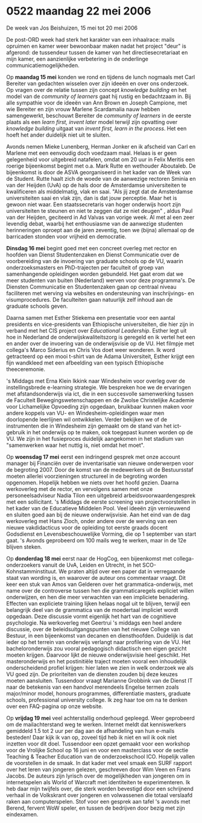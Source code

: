 # 0522 maandag 22 mei 2006
De week van Jos Beishuizen, 15 mei tot 20 mei 2006

De post-ORD week had sterk het karakter van een inhaalrace: mails opruimen en kamer weer bewoonbaar maken nadat het project "deur" is afgerond: de tussendeur tussen de kamer van het directiesecretariaat en mijn kamer, een aanzienlijke verbetering in de onderlinge communicatiemogelijkheden.

Op **maandag 15 mei** konden we rond en tijdens de lunch nogmaals met Carl Bereiter van gedachten wisselen over zijn ideeën en over ons onderzoek. Op vragen over de relatie tussen zijn concept *knowledge building* en het model van de *community of learners*  gaat hij rustig en bedachtzaam in. Bij alle sympathie voor de ideeën van Ann Brown en Joseph Campione, met wie Bereiter en zijn vrouw Marlene Scardamalia nauw hebben samengewerkt, beschouwt Bereiter de *community of learners* in de eerste plaats als een *learn first, invent later* model terwijl zijn opvatting over *knowledge building* uitgaat van *invent first, learn in the process*. Het een hoeft het ander duidelijk niet uit te sluiten.

Avonds nemen Mieke Lunenberg, Herman Jonker en ik afscheid van Carl en Marlene met een eenvoudig doch voedzaam maal. Helaas is er geen gelegenheid voor uitgebreid natafelen, omdat om 20 uur in Felix Meritis een roerige bijeenkomst begint met o.a. Mark Rutte en wethouder Aboutaleb. De bijeenkomst is door de ASVA georganiseerd in het kader van de Week van de Student. Rutte haalt zich de woede van de aanwezige rectoren Sminia en van der Heijden (UvA) op de hals door de Amsterdamse universiteiten te kwalificeren als middelmatig, vlak en saai. "Als jij zegt dat de Amsterdamse universiteiten saai en vlak zijn, dan is dat jouw perceptie. Maar het is gewoon niet waar. Een staatssecretaris van hoger onderwijs hoort zijn universiteiten te steunen en niet te zeggen dat ze niet deugen" , aldus Paul van der Heijden, geciteerd in Ad Valvas van vorige week. Al met al een zeer levendig debat, waarbij het enthousiasme van de aanwezige studenten herinneringen oproept aan de jaren zeventig, toen we (bijna) allemaal op de barricaden stonden voor vrijheid en democratie.

**Dinsdag 16 mei** begint goed met een concreet overleg met rector en hoofden van Dienst Studentenzaken en Dienst Communicatie over de voorbereiding van de invoering van graduate schools op de VU, waarin onderzoeksmasters en PhD-trajecten per faculteit of groep van samenhangende opleidingen worden gebundeld. Het gaat erom dat we meer studenten van buiten (Nederland) werven voor deze programma's. De Diensten Communicatie en Studentenzaken gaan op centraal niveau faciliteren met werving via websites en ondersteuning van inschrijvings- en visumprocedures. De faculteiten gaan natuurlijk zelf inhoud aan de graduate schools geven. 

Daarna samen met Esther Stiekema een presentatie voor een aantal presidents en vice-presidents van Ethiopische universiteiten, die hier zijn in verband met het CIS project over *Educational Leadership*. Esther legt uit hoe in Nederland de onderwijskwaliteitszorg is geregeld en ik vertel het een en ander over de invoering van de onderwijsvisie op de VU. Het filmpje met collega's Marco Siderius en Chris Vos doet weer wonderen. Ik word getracteerd op een mooi t-shirt van de Adama Universiteit, Esther krijgt een fijn wandkleed met een afbeelding van een typisch Ethiopische theeceremonie.

's Middags met Erna Klein Ikkink naar Windesheim voor overleg over de instellingsbrede e-learning strategie. We bespreken hoe we de ervaringen met afstandsonderwijs via ict, die in een succesvolle samenwerking tussen de Faculteit Bewegingswetenschappen en de Zwolse Christelijke Academie voor Lichamelijke Opvoeding zijn opgedaan, bruikbaar kunnen maken voor andere koppels van VU- en Windesheim-opleidingen waar men doorlopende leerlijnen wil ontwikkelen. Verder bekijken we of de instrumenten die in Windesheim zijn gemaakt om de stand van het ict-gebruik in het onderwijs op te maken, ook toegepast kunnen worden op de VU. We zijn in het fusieproces duidelijk aangekomen in het stadium van "samenwerken waar het nuttig is, niet omdat het moet".

Op **woensdag 17 mei** eerst een indringend gesprek met onze account manager bij Financiën over de inventarisatie van nieuwe onderwerpen voor de begroting 2007. Door de komst van de medewerkers uit de Bestuursstaf moeten allerlei voorzieningen structureel in de begroting worden opgenomen. Hopelijk hebben we niets over het hoofd gezien. Daarna werkoverleg met de rector, en vervolgens samen met onze personeelsadviseur Nadia Tilon een uitgebreid arbeidsvoorwaardengesprek met een sollicitant. 's Middags de eerste screening van projectvoorstellen in het kader van de Educatieve Middelen Pool. Veel ideeën zijn vernieuwend en sluiten goed aan bij de nieuwe onderwijsvisie. Aan het eind van de dag werkoverleg met Hans Zloch, onder andere over de werving van een nieuwe vakdidacticus voor de opleiding tot eerste graads docent Godsdienst en Levensbeschouwelijke Vorming, die op 1 september van start gaat. 's Avonds geprobeerd om 100 mails weg te werken, maar in de 12e blijven steken.

Op **donderdag 18 mei** eerst naar de HogCog, een bijeenkomst met collega-onderzoekers vanuit de UvA, Leiden en Utrecht, in het SCO-Kohnstamminstituut. We praten altijd over een paper dat in verregaande staat van wording is, en waarover de auteur ons commentaar vraagt. Dit keer een stuk van Amos van Gelderen over het grammatica-onderwijs, met name over de controverse tussen hen die grammaticaregels expliciet willen onderwijzen, en hen die meer verwachten van een impliciete benadering. Effecten van expliciete training lijken helaas nogal uit te blijven, terwijl een belangrijk deel van de grammatica van de moedertaal impliciet wordt opgedaan. Deze discussie vormt eigenlijk het hart van de cognitieve psychologie. Na werkoverleg met Geertrui 's middags een heel andere discussie, over de beleidsuitgangspunten van het nieuwe College van Bestuur, in een bijeenkomst van decanen en diensthoofden. Duidelijk is dat ieder op het terrein van onderwijs verlangt naar profilering van de VU. Het bacheloronderwijs zou vooral pedagogisch didactisch een eigen gezicht moeten krijgen. Daarvoor lijkt de nieuwe onderwijsvisie heel geschikt. Het masteronderwijs en het postinitiële traject moeten vooral een inhoudelijk onderscheidend profiel krijgen: hier laten we zien in welk onderzoek we als VU goed zijn. De prioriteiten van de diensten zouden bij deze keuzes moeten aansluiten. Tussendoor vraagt Marianne Grobbink van de Dienst IT naar de betekenis van een handvol merendeels Engelse termen zoals major/minor model, honours programmes, differentiatie masters, graduate schools, professional university college. Ik zeg haar toe om na te denken over een FAQ-pagina op onze website.

Op **vrijdag 19 mei** veel achterstallig onderhoud gepleegd. Weer geprobeerd om de mailachterstand weg te werken. Internet meldt dat kenniswerkers gemiddeld 1.5 tot 2 uur per dag aan de afhandeling van hun e-mails besteden! Daar kijk ik van op, zoveel tijd heb ik niet en wil ik ook niet inzetten voor dit doel. Tussendoor een opzet gemaakt voor een workshop voor de Vrolijke School op 16 juni en voor een masterclass voor de sectie Teaching & Teacher Education van de onderzoekschool ICO. Hopelijk vallen de voorstellen in de smaak. In dat kader met veel smaak een SURF rapport over het leren van jongeren gelezen, geschreven door Wim Veen en Frans Jacobs. De auteurs zijn lyrisch over de mogelijkheden van jongeren om in internetspelen als World of Warcraft met identiteiten te experimenteren. Ik heb daar mijn twijfels over, die sterk worden bevestigd door een schrijnend verhaal in de Volkskrant over jongeren en volwassenen die totaal verslaafd raken aan computerspelen. Stof voor een gesprek aan tafel 's avonds met Berend, fervent WoW speler, en tussen de bedrijven door bezig met zijn eindexamen. 